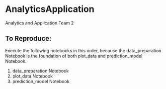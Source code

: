 # AnalyticsApplication
Analytics and Application Team 2

To Reproduce:
-------------
Execute the following notebooks in this order, 
because the data_preparation Notebook is the foundation of both plot_data and prediction_model Notebook.

1. data_preparation Notebook
2. plot_data Notebook
3. prediction_model Notebook
